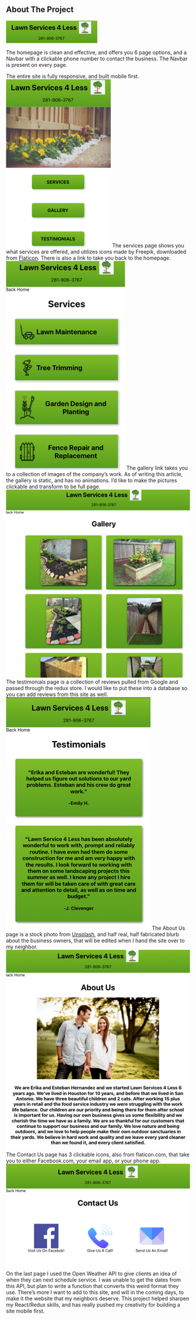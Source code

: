 ## About The Project
![Title](NavbarSS.png)

The homepage is clean and effective, and offers you 6 page options, and a Navbar with a clickable phone number to contact the business. The Navbar is present on every page.

The entire site is fully responsive, and built mobile first.
![MobileHomepage](mobilehomepage.png)
The services page shows you what services are offered, and utilizes icons made by Freepik, downloaded from [Flaticon](https://www.flaticon.com/). There is also a link to take you back to the homepage.
![servicespage](services.png)
The gallery link takes you to a collection of images of the company’s work. As of writing this article, the gallery is static, and has no animations. I’d like to make the pictures clickable and transform to be full page.
![gallerypage](gallery.png)
The testimonials page is a collection of reviews pulled from Google and passed through the redux store. I would like to put these into a database so you can add reviews from this site as well.
![testimonialspage](testimonials.png)
The About Us page is a stock photo from [Unsplash](https://www.unsplash.com), and half real, half fabricated blurb about the business owners, that will be edited when I hand the site over to my neighbor.
![aboutpage](aboutus.png)
The Contact Us page has 3 clickable icons, also from flaticon.com, that take you to either Facebook.com, your email app, or your phone app.
![contactpage](contact.png)
On the last page I used the Open Weather API to give clients an idea of when they can next schedule service. I was unable to get the dates from this API, but plan to write a function that converts this weird format they use.
There’s more I want to add to this site, and will in the coming days, to make it the website that my neighbors deserve. This project helped sharpen my React/Redux skills, and has really pushed my creativity for building a site mobile first.